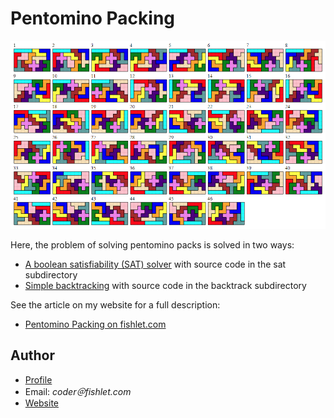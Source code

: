 # Pentomino Packing

![Screenshot of 10x6 solution](/backtrack/sol-10x6-N.png)

Here, the problem of solving pentomino packs is solved in two ways:

- [A boolean satisfiability (SAT) solver](/sat/README.md)
  with source code in the sat subdirectory
- [Simple backtracking](/backtrack)
  with source code in the backtrack subdirectory

See the article on my website for a full description:

- [Pentomino Packing on fishlet.com](https://www.fishlet.com/2022/01/21/pentomino/)

## Author

- [Profile](https://github.com/curtmcd "Curt McDowell")
- Email: *coder＠fishlet.com*
- [Website](https://www.fishlet.com)
